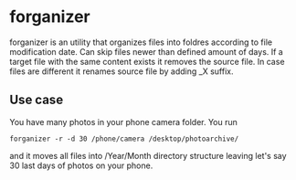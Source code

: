 # forganizer

forganizer is an utility that organizes files into foldres according to file modification date.
Can skip files newer than defined amount of days. If a target file with the same content exists it removes the source file.
In case files are different it renames source file by adding _X suffix.

## Use case
You have many photos in your phone camera folder.
You run 
```
forganizer -r -d 30 /phone/camera /desktop/photoarchive/
```

and it moves all files into /Year/Month directory structure
leaving let's say 30 last days of photos on your phone.
